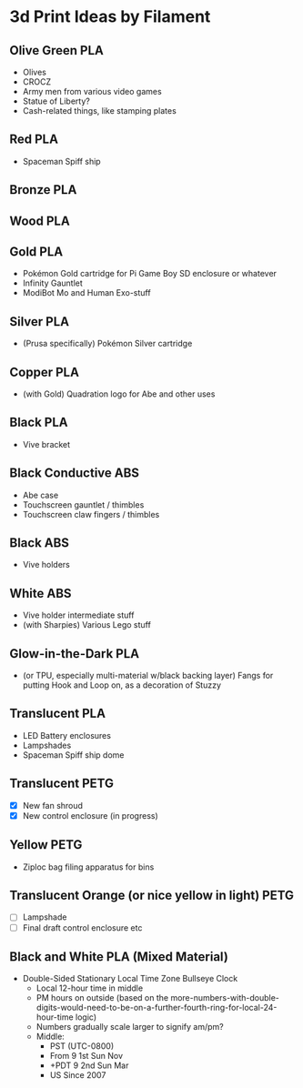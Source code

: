 # 3d Print Ideas by Filament

## Olive Green PLA

- Olives
- CROCZ
- Army men from various video games
- Statue of Liberty?
- Cash-related things, like stamping plates

## Red PLA

- Spaceman Spiff ship

## Bronze PLA

## Wood PLA

## Gold PLA

- Pok&eacute;mon Gold cartridge for Pi Game Boy SD enclosure or whatever
- Infinity Gauntlet
- ModiBot Mo and Human Exo-stuff

## Silver PLA

- (Prusa specifically) Pok&eacute;mon Silver cartridge

## Copper PLA

- (with Gold) Quadration logo for Abe and other uses

## Black PLA

- Vive bracket

## Black Conductive ABS

- Abe case
- Touchscreen gauntlet / thimbles
- Touchscreen claw fingers / thimbles

## Black ABS

- Vive holders

## White ABS

- Vive holder intermediate stuff
- (with Sharpies) Various Lego stuff

## Glow-in-the-Dark PLA

- (or TPU, especially multi-material w/black backing layer) Fangs for putting Hook and Loop on, as a decoration of Stuzzy

## Translucent PLA

- LED Battery enclosures
- Lampshades
- Spaceman Spiff ship dome

## Translucent PETG

- [x] New fan shroud
- [x] New control enclosure (in progress)

## Yellow PETG

- Ziploc bag filing apparatus for bins

## Translucent Orange (or nice yellow in light) PETG

- [ ] Lampshade
- [ ] Final draft control enclosure etc

## Black and White PLA (Mixed Material)

- Double-Sided Stationary Local Time Zone Bullseye Clock
  - Local 12-hour time in middle
  - PM hours on outside (based on the more-numbers-with-double-digits-would-need-to-be-on-a-further-fourth-ring-for-local-24-hour-time logic)
  - Numbers gradually scale larger to signify am/pm?
  - Middle:
    - PST (UTC-0800)
    - From 9 1st Sun Nov
    - +PDT 9 2nd Sun Mar
    - US Since 2007
